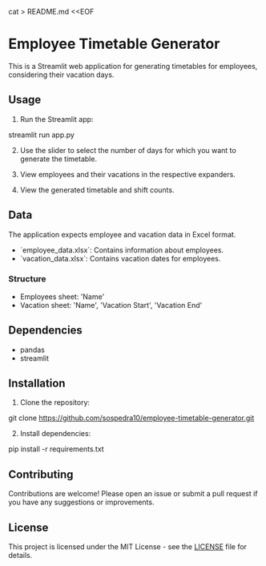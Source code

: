 cat > README.md <<EOF
# Employee Timetable Generator

This is a Streamlit web application for generating timetables for employees, considering their vacation days. 

## Usage

1. Run the Streamlit app:
   
streamlit run app.py

2. Use the slider to select the number of days for which you want to generate the timetable.

3. View employees and their vacations in the respective expanders.

4. View the generated timetable and shift counts.

## Data

The application expects employee and vacation data in Excel format.

- \`employee_data.xlsx\`: Contains information about employees.
- \`vacation_data.xlsx\`: Contains vacation dates for employees.

### Structure

- Employees sheet: 'Name'
- Vacation sheet: 'Name', 'Vacation Start', 'Vacation End'

## Dependencies

- pandas
- streamlit

## Installation

1. Clone the repository:

git clone https://github.com/sospedra10/employee-timetable-generator.git

2. Install dependencies:

pip install -r requirements.txt


## Contributing

Contributions are welcome! Please open an issue or submit a pull request if you have any suggestions or improvements.

## License

This project is licensed under the MIT License - see the [LICENSE](LICENSE) file for details.

